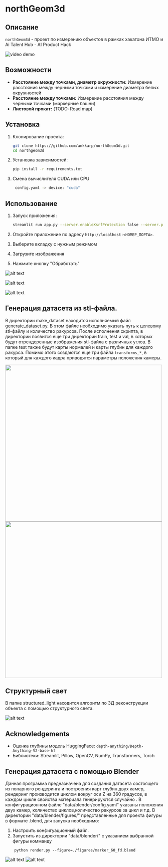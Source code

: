 # northGeom3d

## Описание
`northGeom3d` - проект по измерению объектов в рамках хакатона ИТМО и Ai Talent Hub - AI Product Hack

![video demo](docs/demo_video.gif)

## Возможности
- **Расстояние между точками, диаметр окружности:** Измерение расстояния между черными точками и измерение диаметра белых окружностей
- **Расстояние между точками:** Измерение расстояния между черными точками (маркерные башни)
- **Листовой прокат:** (TODO: Road map)

## Установка

1. Клонирование проекта:
    ```bash
    git clone https://github.com/ankkarp/northGeom3d.git
    cd northgeom3d
    ```

2. Установка зависимостей:
    ```bash
    pip install -r requirements.txt
    ```

3. Смена вычислителя CUDA или CPU
   ```bash
    config.yaml -> device: "cuda"
    ```

## Использование

1. Запуск приложения:
    ```bash
    streamlit run app.py --server.enableXsrfProtection false --server.port=<НОМЕР_ПОРТА>
    ```

2. Откройте приложение по адресу `http://localhost:<НОМЕР_ПОРТА>`.

3. Выберите вкладку с нужным режимом

4. Загрузите изображения

5. Нажмите кнопку "Обработать"

![alt text](docs/image.png)

![alt text](docs/image_town.png)

![alt text](docs/depth_map.png)

## Генерация датасета из stl-файла.

В директории make_dataset находится исполняемый файл generate_dataset.py. В этом файле необходимо указать путь к целевому stl-файлу и количество ракурсов. После исполнения скрипта, в директории появится еще три директории train, test и val, в которых будут отрендеренные изображения stl-файла с различных углов. В папке test также будут карты нормалей и карты глубин для каждого ракурса. Помимо этого создаются еще три файла ``` transforms_* ```, в который для каждого кадра приводятся параметры положения камеры.

<img src='docs/r_0.png' width=500px> <img src='docs/r_0_depth.png' width=500px>

## Структурный свет

В папке structured_light находится алгоритм по 3Д реконструкции объекта с помощью структурного света.

![alt text](structured_light/Results/correspondence.jpg)

## Acknowledgements
- Оценка глубины модель HuggingFace: `depth-anything/Depth-Anything-V2-base-hf`
- Библиотеки: Streamlit, Pillow, OpenCV, NumPy, Transformers, Torch

## Генерация датасета с помощью Blender
Данная программа предназначена для создания датасета состоящего из попарного рендеринга и построения карт глубин
двух камер, рендеринг производится циклом вокруг оси Z на 360 градусов, в каждом цикле свойства материала генерируются
случайно . В конфигурационном файле
"data/blender/config.yaml" указаны положения двух камер, количество циклов,количество ракурсов за цикл и т.д. 
В директории "data/blender/figures/" представленные для проекта фигуры в формате .blend, для запуска необходимо:


1. Настроить конфигуационный файл.
2. Запустить из директории "data/blender/" с указанием выбранной фигуры комманду
```
    python render.py --figure=./figures/marker_60_fd.blend
```
![alt text](docs/4.jpg)
![alt text](docs/depth_map.jpg)


